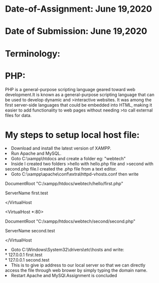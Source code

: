 # Date-of-Assignment: June 19,2020
# Date of Submission: June 19,2020
# Terminology:
# PHP:
PHP is a general-purpose scripting language geared toward web development.It is known as a general-purpose scripting language that can be used to develop dynamic and >interactive websites. It was among the first server-side languages that could be embedded into HTML, making it easier to add functionality to web pages without needing >to call external files for data.

# My steps to setup local host file:
<li>Download and install the latest version of XAMPP.</li>
<li>Run Apache and MySQL.</li>
<li>Goto C:\xampp\htdocs and create a folder eg: "webtech"</li>
<li>Inside I created two folders >hello with hello.php file and >second with second.php file.I created the .php file from a text editor.</li>
<li>Goto C:\xampp\apache\conf\extra\httpd-vhosts.conf then write
<VirtualHost *:80>

DocumentRoot "C:/xampp/htdocs/webtech/hello/first.php"

ServerName first.test

  </VirtualHost

<VirtualHost *:80>

DocumentRoot "C:/xampp/htdocs/webtech/second/second.php"

ServerName second.test

  </VirtualHost
  </li>

<li>Goto C:\Windows\System32\drivers\etc\hosts and write:<br>
* 127.0.0.1 first.test<br>
* 127.0.0.1 second.test<br>
<li>This is to give ip address to our local server so that we can directly access the file through web brower by simply typing the domain name.
<li>Restart Apache and MySQl.Assignment is concluded</li>
